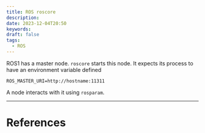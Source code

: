 ```yaml
---
title: ROS roscore
description: 
date: 2023-12-04T20:50
keywords: 
draft: false
tags:
  - ROS
---
```

ROS1 has a master node.  `roscore` starts this node.  It expects its process to have an environment variable defined

`ROS_MASTER_URI=http://hostname:11311`

A node interacts with it using `rosparam`.

---
# References
